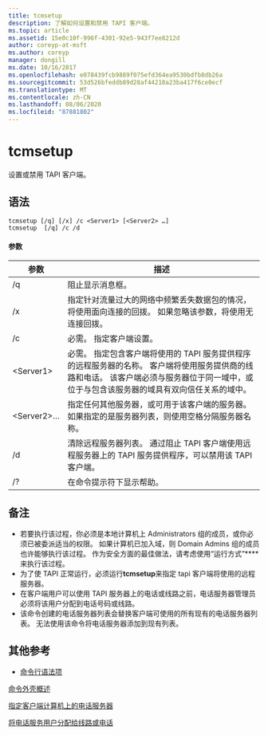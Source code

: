 ```yaml
---
title: tcmsetup
description: 了解如何设置和禁用 TAPI 客户端。
ms.topic: article
ms.assetid: 15e0c10f-996f-4301-92e5-943f7ee8212d
author: coreyp-at-msft
ms.author: coreyp
manager: dongill
ms.date: 10/16/2017
ms.openlocfilehash: e078439fcb9889f075efd364ea9530bdfb8db26a
ms.sourcegitcommit: 53d526bfeddb89d28af44210a23ba417f6ce0ecf
ms.translationtype: MT
ms.contentlocale: zh-CN
ms.lasthandoff: 08/06/2020
ms.locfileid: "87881802"
---
```

# <a name="tcmsetup"></a>tcmsetup



设置或禁用 TAPI 客户端。

## <a name="syntax"></a>语法

```
tcmsetup [/q] [/x] /c <Server1> [<Server2> …]
tcmsetup  [/q] /c /d
```

#### <a name="parameters"></a>参数

|参数|描述|
|---------|-----------|
|/q|阻止显示消息框。|
|/x|指定针对流量过大的网络中频繁丢失数据包的情况，将使用面向连接的回拨。 如果忽略该参数，将使用无连接回拨。|
|/c|必需。 指定客户端设置。|
|\<Server1>|必需。 指定包含客户端将使用的 TAPI 服务提供程序的远程服务器的名称。 客户端将使用服务提供商的线路和电话。 该客户端必须与服务器位于同一域中，或位于与包含该服务器的域具有双向信任关系的域中。|
|\<Server2>…|指定任何其他服务器，或可用于该客户端的服务器。 如果指定的是服务器列表，则使用空格分隔服务器名称。|
|/d|清除远程服务器列表。 通过阻止 TAPI 客户端使用远程服务器上的 TAPI 服务提供程序，可以禁用该 TAPI 客户端。|
|/?|在命令提示符下显示帮助。|

## <a name="remarks"></a>备注

-   若要执行该过程，你必须是本地计算机上 Administrators 组的成员，或你必须已被委派适当的权限。 如果计算机已加入域，则 Domain Admins 组的成员也许能够执行该过程。 作为安全方面的最佳做法，请考虑使用“运行方式”**** 来执行该过程。
-   为了使 TAPI 正常运行，必须运行**tcmsetup**来指定 tapi 客户端将使用的远程服务器。
-   在客户端用户可以使用 TAPI 服务器上的电话或线路之前，电话服务器管理员必须将该用户分配到电话号码或线路。
-   该命令创建的电话服务器列表会替换客户端可使用的所有现有的电话服务器列表。 无法使用该命令将电话服务器添加到现有列表。

## <a name="additional-references"></a>其他参考

- [命令行语法项](command-line-syntax-key.md)

[命令外壳概述](/previous-versions/windows/it-pro/windows-server-2003/cc737438(v=ws.10))

[指定客户端计算机上的电话服务器](/previous-versions/windows/it-pro/windows-server-2003/cc759226(v=ws.10))

[将电话服务用户分配给线路或电话](/previous-versions/windows/it-pro/windows-server-2003/cc736875(v=ws.10))
